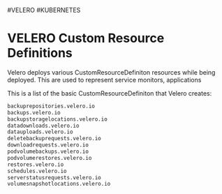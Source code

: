 #VELERO #KUBERNETES 

# VELERO Custom Resource Definitions

Velero deploys various CustomResourceDefiniton resources while being deployed. This are used to represent service monitors, applications  



This is a list of the basic CustomResourceDefiniton that Velero creates: 

```txt
backuprepositories.velero.io                
backups.velero.io
backupstoragelocations.velero.io
datadownloads.velero.io
datauploads.velero.io
deletebackuprequests.velero.io
downloadrequests.velero.io    
podvolumebackups.velero.io
podvolumerestores.velero.io
restores.velero.io
schedules.velero.io
serverstatusrequests.velero.io
volumesnapshotlocations.velero.io
```